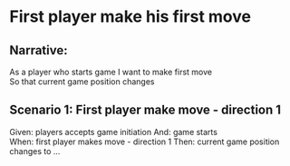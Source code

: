# First player make his first move

## Narrative:
As a player who starts game
I want to make first move  
So that current game position changes  

## Scenario 1: First player make move - direction 1
Given: players accepts game initiation 
And: game starts  
When: first player makes move - direction 1
Then: current game position changes to ...  

